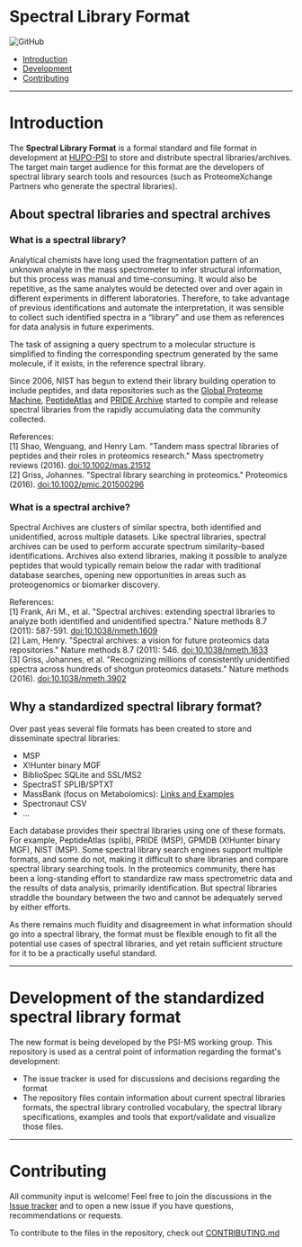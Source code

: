 Spectral Library Format
=======================

![GitHub](https://img.shields.io/github/license/HUPO-PSI/SpectralLibraryFormat?style=flat-square)

- [Introduction](#Introduction)
- [Development](#Development-of-the-standardized-spectral-library-format)
- [Contributing](#Contributing)

---

# Introduction
The **Spectral Library Format** is a formal standard and file format in
development at [HUPO-PSI](http://www.psidev.info/) to store and distribute
spectral libraries/archives. The target main target audience for this format are
the developers of spectral library search tools and resources (such as
ProteomeXchange Partners who generate the spectral libraries).

## About spectral libraries and spectral archives
### What is a spectral library?
Analytical chemists have long used the fragmentation pattern of an unknown
analyte in the mass spectrometer to infer structural information, but this
process was manual and time-consuming. It would also be repetitive, as the same
analytes would be detected over and over again in different experiments in
different laboratories. Therefore, to take advantage of previous identifications
and automate the interpretation, it was sensible to collect such identified
spectra in a “library” and use them as references for data analysis in future
experiments.

The task of assigning a query spectrum to a molecular structure is simplified to
finding the corresponding spectrum generated by the same molecule, if it exists,
in the reference spectral library.

Since 2006, NIST has begun to extend their library building operation to include
peptides, and data repositories such as the [Global Proteome
Machine](http://gpmdb.thegpm.org), [PeptideAtlas](http://www.peptideatlas.org)
and [PRIDE Archive](http://www.ebi.ac.uk/pride/archive) started to compile and
release spectral libraries from the rapidly accumulating data the community
collected.

References:  
[1] Shao, Wenguang, and Henry Lam. "Tandem mass spectral libraries of peptides
and their roles in proteomics research." Mass spectrometry reviews (2016).
[doi:10.1002/mas.21512](https://doi.org/10.1002/mas.21512)  
[2] Griss, Johannes. "Spectral library searching in proteomics." Proteomics
(2016). [doi:10.1002/pmic.201500296](https://doi.org/10.1002/pmic.201500296)

### What is a spectral archive?
Spectral Archives are clusters of similar spectra, both identified and
unidentified, across multiple datasets. Like spectral libraries, spectral
archives can be used to perform accurate spectrum similarity–based
identifications. Archives also extend libraries, making it possible to analyze
peptides that would typically remain below the radar with traditional database
searches, opening new opportunities in areas such as proteogenomics or biomarker
discovery.

References:  
[1] Frank, Ari M., et al. "Spectral archives: extending spectral libraries to
analyze both identified and unidentified spectra." Nature methods 8.7 (2011):
587-591. [doi:10.1038/nmeth.1609](https://doi.org/10.1038/nmeth.1609)  
[2] Lam, Henry. "Spectral archives: a vision for future proteomics data
repositories." Nature methods 8.7 (2011): 546.
[doi:10.1038/nmeth.1633](https://doi.org/10.1038/nmeth.1633)    
[3] Griss, Johannes, et al. "Recognizing millions of consistently unidentified
spectra across hundreds of shotgun proteomics datasets." Nature methods (2016).
[doi:10.1038/nmeth.3902](https://doi.org/10.1038/nmeth.3902)

## Why a standardized spectral library format?
Over past yeas several file formats has been created to store and disseminate
spectral libraries:
   - MSP
   - X!Hunter binary MGF
   - BiblioSpec SQLite and SSL/MS2
   - SpectraST SPLIB/SPTXT
   - MassBank (focus on Metabolomics): [Links and
     Examples](https://github.com/HUPO-PSI/SpectralLibraryFormat/blob/master/legacy-formats/MassBank.md)
   - Spectronaut CSV
   - ...

Each database provides their spectral libraries using one of these formats. For
example, PeptideAtlas (splib), PRIDE (MSP), GPMDB (X!Hunter binary MGF), NIST
(MSP). Some spectral library search engines support multiple formats, and some
do not, making it difficult to share libraries and compare spectral library
searching tools. In the proteomics community, there has been a long-standing
effort to standardize raw mass spectrometric data and the results of data
analysis, primarily identification. But spectral libraries straddle the boundary
between the two and cannot be adequately served by either efforts.

As there remains much fluidity and disagreement in what information should go
into a spectral library, the format must be flexible enough to fit all the
potential use cases of spectral libraries, and yet retain sufficient structure
for it to be a practically useful standard.

---

# Development of the standardized spectral library format
The new format is being developed by the PSI-MS working group. This repository
is used as a central point of information regarding the format's development:
- The issue tracker is used for discussions and decisions regarding the format
- The repository files contain information about current spectral libraries
  formats, the spectral library controlled vocabulary, the spectral library
  specifications, examples and tools that export/validate and visualize those
  files.

---

# Contributing
All community input is welcome! Feel free to join the discussions in the [Issue
tracker](https://github.com/HUPO-PSI/SpectralLibraryFormat/issues) and to open a
new issue if you have questions, recommendations or requests.

To contribute to the files in the repository, check out
[CONTRIBUTING.md](https://github.com/HUPO-PSI/SpectralLibraryFormat/blob/master/CONTRIBUTING.md)
